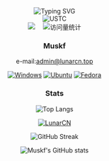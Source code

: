 <!--suppress HtmlDeprecatedAttribute -->
<div align="center">
  
  <!-- dynamic typing effect 动态打字效果 -->
  <div align="center">
      <img src="https://readme-typing-svg.demolab.com?font=Fira+Code&pause=1000&width=435&lines= LunarClient CN; LunarClient.top&size=24" alt="Typing SVG" />
  </div>
    <!-- knock code pictures 敲代码的图片 -->
<img align="center" src="https://mc-heads.net/head/USTC" alt="USTC">

  <!-- profile logo 个人资料徽标 -->
  <div align="center">
    <a href="https://www.lunarcn.top"><img src="https://img.shields.io/badge/LunarCN-Website-c32136" /></a>&emsp;
    <!-- visitor statistics logo 访问量统计徽标 -->
    <img src="https://komarev.com/ghpvc/?username=muskf&label=Views&color=0e75b6&style=flat" alt="访问量统计" />
  </div>

### Muskf
e-mail:admin@lunarcn.top

[![Windows](https://img.shields.io/badge/-Windows-black?logo=Windows&logoColor=fff)](https://www.microsoft.com/zh-cn/windows)
[![Ubuntu](https://img.shields.io/badge/-Ubuntu-black?logo=Ubuntu&logoColor=fff)](https://ubuntu.com/)
[![Fedora](https://img.shields.io/badge/-fedora-black?logo=fedora&logoColor=fff)](https://www.fedoraproject.org/)


### Stats


![Top Langs](https://github-readme-stats.vercel.app/api/top-langs/?username=muskf&layout=compact&theme=radical)

[![LunarCN](https://github-readme-stats.vercel.app/api/pin/?username=CubeWhyMC&repo=LunarClient-CN&theme=radical)](https://github.com/CubeWhyMC/LunarClient-CN)

![GitHub Streak](https://github-readme-streak-stats.herokuapp.com/?user=muskf&theme=radical)

![Muskf's GitHub stats](https://github-readme-stats.vercel.app/api?username=muskf&show_icons=true&count_private=true&theme=tokyonight)

</div>
